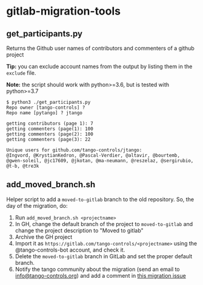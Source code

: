 # gitlab-migration-tools

## get_participants.py

Returns the Github user names of contributors and commenters of a github project

**Tip:** you can exclude account names from the output by listing them in the `exclude` file.

**Note:** the script should work with python>=3.6, but is tested with python>=3.7

```console
$ python3 ./get_participants.py
Repo owner [tango-controls] ?
Repo name [pytango] ? jtango

getting contributors (page 1): 7
getting commenters (page(1): 100
getting commenters (page(2): 100
getting commenters (page(3): 22

Unique users for github.com/tango-controls/jtango:
@Ingvord, @KrystianKedron, @Pascal-Verdier, @altavir, @bourtemb, @gwen-soleil, @jc17609, @jkotan, @ma-neumann, @reszelaz, @sergirubio, @t-b, @tre3k

```

## add_moved_branch.sh

Helper script to add a `moved-to-gitlab` branch to the old repository. So, the day of the migration, do:

1. Run `add_moved_branch.sh <projectname>`
2. In GH, change the default branch of the project to `moved-to-gitlab` and change the project description to "Moved to gitlab"
3. Archive the GH project
4. Import it as `https://gitlab.com/tango-controls/<projectname>` using the @tango-controls-bot account, and check it.
5. Delete the `moved-to-gitlab` branch in GitLab and set the proper default branch.
6. Notify the tango community about the migration (send an email to info@tango-controls.org) and add a comment in [this migration issue](https://github.com/tango-controls/TangoTickets/issues/47)
